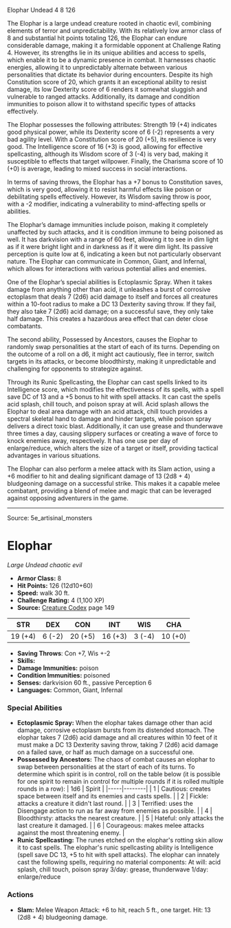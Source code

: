 <MonsterName/>Elophar</MonsterName>
<CreatureType/>Undead</CreatureType>
<CR/>4</CR>
<AC/>8</AC>
<HP/>126</HP>
<summary>The Elophar is a large undead creature rooted in chaotic evil, combining elements of terror and unpredictability. With its relatively low armor class of 8 and substantial hit points totaling 126, the Elophar can endure considerable damage, making it a formidable opponent at Challenge Rating 4. However, its strengths lie in its unique abilities and access to spells, which enable it to be a dynamic presence in combat. It harnesses chaotic energies, allowing it to unpredictably alternate between various personalities that dictate its behavior during encounters. Despite its high Constitution score of 20, which grants it an exceptional ability to resist damage, its low Dexterity score of 6 renders it somewhat sluggish and vulnerable to ranged attacks. Additionally, its damage and condition immunities to poison allow it to withstand specific types of attacks effectively.</summary>

<detail>

The Elophar possesses the following attributes: Strength 19 (+4) indicates good physical power, while its Dexterity score of 6 (-2) represents a very bad agility level. With a Constitution score of 20 (+5), its resilience is very good. The Intelligence score of 16 (+3) is good, allowing for effective spellcasting, although its Wisdom score of 3 (-4) is very bad, making it susceptible to effects that target willpower. Finally, the Charisma score of 10 (+0) is average, leading to mixed success in social interactions.

In terms of saving throws, the Elophar has a +7 bonus to Constitution saves, which is very good, allowing it to resist harmful effects like poison or debilitating spells effectively. However, its Wisdom saving throw is poor, with a -2 modifier, indicating a vulnerability to mind-affecting spells or abilities.

The Elophar’s damage immunities include poison, making it completely unaffected by such attacks, and it is condition immune to being poisoned as well. It has darkvision with a range of 60 feet, allowing it to see in dim light as if it were bright light and in darkness as if it were dim light. Its passive perception is quite low at 6, indicating a keen but not particularly observant nature. The Elophar can communicate in Common, Giant, and Infernal, which allows for interactions with various potential allies and enemies.

One of the Elophar’s special abilities is Ectoplasmic Spray. When it takes damage from anything other than acid, it unleashes a burst of corrosive ectoplasm that deals 7 (2d6) acid damage to itself and forces all creatures within a 10-foot radius to make a DC 13 Dexterity saving throw. If they fail, they also take 7 (2d6) acid damage; on a successful save, they only take half damage. This creates a hazardous area effect that can deter close combatants.

The second ability, Possessed by Ancestors, causes the Elophar to randomly swap personalities at the start of each of its turns. Depending on the outcome of a roll on a d6, it might act cautiously, flee in terror, switch targets in its attacks, or become bloodthirsty, making it unpredictable and challenging for opponents to strategize against.

Through its Runic Spellcasting, the Elophar can cast spells linked to its Intelligence score, which modifies the effectiveness of its spells, with a spell save DC of 13 and a +5 bonus to hit with spell attacks. It can cast the spells acid splash, chill touch, and poison spray at will. Acid splash allows the Elophar to deal area damage with an acid attack, chill touch provides a spectral skeletal hand to damage and hinder targets, while poison spray delivers a direct toxic blast. Additionally, it can use grease and thunderwave three times a day, causing slippery surfaces or creating a wave of force to knock enemies away, respectively. It has one use per day of enlarge/reduce, which alters the size of a target or itself, providing tactical advantages in various situations.

The Elophar can also perform a melee attack with its Slam action, using a +6 modifier to hit and dealing significant damage of 13 (2d8 + 4) bludgeoning damage on a successful strike. This makes it a capable melee combatant, providing a blend of melee and magic that can be leveraged against opposing adventurers in the game.</detail>



---

Source: 5e_artisinal_monsters

# Elophar

*Large* *Undead* *chaotic evil*

- **Armor Class:** 8
- **Hit Points:** 126 (12d10+60)
- **Speed:** walk 30 ft.
- **Challenge Rating:** 4 (1,100 XP)
- **Source:** [Creature Codex](https://koboldpress.com/kpstore/product/creature-codex-for-5th-edition-dnd) page 149

| STR | DEX | CON | INT | WIS | CHA |
| --- | --- | --- | --- | --- | --- |
| 19 (+4) | 6 (-2) | 20 (+5) | 16 (+3) | 3 (-4) | 10 (+0) |

- **Saving Throws**: Con +7, Wis +-2
- **Skills:** 
- **Damage Immunities:** poison
- **Condition Immunities:** poisoned
- **Senses:** darkvision 60 ft., passive Perception 6
- **Languages:** Common, Giant, Infernal

### Special Abilities

- **Ectoplasmic Spray:** When the elophar takes damage other than acid damage, corrosive ectoplasm bursts from its distended stomach. The elophar takes 7 (2d6) acid damage and all creatures within 10 feet of it must make a DC 13 Dexterity saving throw, taking 7 (2d6) acid damage on a failed save, or half as much damage on a successful one.
- **Possessed by Ancestors:** The chaos of combat causes an elophar to swap between personalities at the start of each of its turns. To determine which spirit is in control, roll on the table below (it is possible for one spirit to remain in control for multiple rounds if it is rolled multiple rounds in a row):
| 1d6 | Spirit |
|-----|--------|
| 1 | Cautious: creates space between itself and its enemies and casts spells. |
| 2 | Fickle: attacks a creature it didn't last round. |
| 3 | Terrified: uses the Disengage action to run as far away from enemies as possible. |
| 4 | Bloodthirsty: attacks the nearest creature. |
| 5 | Hateful: only attacks the last creature it damaged. |
| 6 | Courageous: makes melee attacks against the most threatening enemy. |
- **Runic Spellcasting:** The runes etched on the elophar's rotting skin allow it to cast spells. The elophar's runic spellcasting ability is Intelligence (spell save DC 13, +5 to hit with spell attacks). The elophar can innately cast the following spells, requiring no material components:
At will: acid splash, chill touch, poison spray
3/day: grease, thunderwave
1/day: enlarge/reduce

### Actions

- **Slam:** Melee Weapon Attack: +6 to hit, reach 5 ft., one target. Hit: 13 (2d8 + 4) bludgeoning damage.




